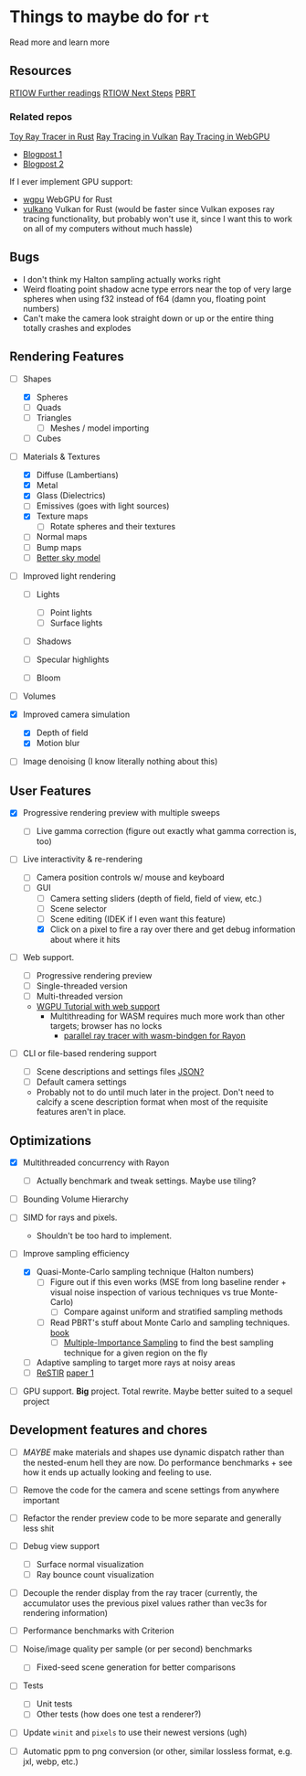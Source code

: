 # Things to maybe do for `rt`

Read more and learn more

## Resources

[RTIOW Further readings](https://github.com/RayTracing/raytracing.github.io/wiki/Further-Readings)
[RTIOW Next Steps](https://github.com/RayTracing/raytracing.github.io/wiki/Aggregation-of-Possible-Next-Steps)
[PBRT](https://pbr-book.org/4ed/Monte_Carlo_Integration)

### Related repos

[Toy Ray Tracer in Rust](https://github.com/Twinklebear/tray_rust/blob/master/src/film/filter/mitchell_netravali.rs)
[Ray Tracing in Vulkan](https://github.com/GPSnoopy/RayTracingInVulkan)
[Ray Tracing in WebGPU](https://github.com/Nelarius/weekend-raytracer-wgpu?tab=readme-ov-file)

- [Blogpost 1](https://nelari.us/post/weekend_raytracing_with_wgpu_1/)
- [Blogpost 2](https://nelari.us/post/weekend_raytracing_with_wgpu_2/)

If I ever implement GPU support:

- [wgpu](https://github.com/gfx-rs/wgpu) WebGPU for Rust
- [vulkano](https://github.com/vulkano-rs/vulkano) Vulkan for Rust (would be faster since Vulkan exposes ray tracing functionality, but probably won't use it, since I want this to work on all of my computers without much hassle)

## Bugs

- I don't think my Halton sampling actually works right
- Weird floating point shadow acne type errors near the top of very large spheres when using f32 instead of f64 (damn you, floating point numbers)
- Can't make the camera look straight down or up or the entire thing totally crashes and explodes

## Rendering Features

- [ ] Shapes

  - [x] Spheres
  - [ ] Quads
  - [ ] Triangles
    - [ ] Meshes / model importing
  - [ ] Cubes

- [ ] Materials & Textures

  - [x] Diffuse (Lambertians)
  - [x] Metal
  - [x] Glass (Dielectrics)
  - [ ] Emissives (goes with light sources)
  - [x] Texture maps
    - [ ] Rotate spheres and their textures
  - [ ] Normal maps
  - [ ] Bump maps
  - [ ] [Better sky model](https://nelari.us/post/weekend_raytracing_with_wgpu_2/)

- [ ] Improved light rendering

  - [ ] Lights

    - [ ] Point lights
    - [ ] Surface lights

  - [ ] Shadows
  - [ ] Specular highlights
  - [ ] Bloom

- [ ] Volumes

- [x] Improved camera simulation

  - [x] Depth of field
  - [x] Motion blur

- [ ] Image denoising (I know literally nothing about this)

## User Features

- [x] Progressive rendering preview with multiple sweeps

  - [ ] Live gamma correction (figure out exactly what gamma correction is, too)

- [ ] Live interactivity & re-rendering

  - [ ] Camera position controls w/ mouse and keyboard
  - [ ] GUI
    - [ ] Camera setting sliders (depth of field, field of view, etc.)
    - [ ] Scene selector
    - [ ] Scene editing (IDEK if I even want this feature)
    - [x] Click on a pixel to fire a ray over there and get debug information about where it hits

- [ ] Web support.

  - [ ] Progressive rendering preview
  - [ ] Single-threaded version
  - [ ] Multi-threaded version
  - [WGPU Tutorial with web support](https://sotrh.github.io/learn-wgpu/beginner/tutorial1-window/#the-code)
    - Multithreading for WASM requires much more work than other targets; browser has no locks
      - [parallel ray tracer with wasm-bindgen for Rayon](https://rustwasm.github.io/docs/wasm-bindgen/examples/raytrace.html)

- [ ] CLI or file-based rendering support
  - [ ] Scene descriptions and settings files [JSON?](https://blog.singleton.io/posts/2022-01-02-raytracing-with-rust/#read-scene-data-from-json-file)
  - [ ] Default camera settings
  - Probably not to do until much later in the project. Don't need to calcify a scene description format when most of the requisite features aren't in place.

## Optimizations

- [x] Multithreaded concurrency with Rayon

  - [ ] Actually benchmark and tweak settings. Maybe use tiling?

- [ ] Bounding Volume Hierarchy

- [ ] SIMD for rays and pixels.

  - Shouldn't be too hard to implement.

- [ ] Improve sampling efficiency

  - [x] Quasi-Monte-Carlo sampling technique (Halton numbers)
    - [ ] Figure out if this even works (MSE from long baseline render + visual noise inspection of various techniques vs true Monte-Carlo)
      - [ ] Compare against uniform and stratified sampling methods
    - [ ] Read PBRT's stuff about Monte Carlo and sampling techniques. [book](https://pbr-book.org/4ed/Monte_Carlo_Integration/Improving_Efficiency)
      - [ ] [Multiple-Importance Sampling](https://pbr-book.org/4ed/Monte_Carlo_Integration/Improving_Efficiency#MultipleImportanceSampling) to find the best sampling technique for a given region on the fly
  - [ ] Adaptive sampling to target more rays at noisy areas
  - [ ] [ReSTIR](https://www.youtube.com/watch?v=gsZiJeaMO48) [paper 1](https://d1qx31qr3h6wln.cloudfront.net/publications/ReSTIR%20GI.pdf)

- [ ] GPU support. **Big** project. Total rewrite. Maybe better suited to a sequel project

## Development features and chores

- [ ] _MAYBE_ make materials and shapes use dynamic dispatch rather than the nested-enum hell they are now. Do performance benchmarks + see how it ends up actually looking and feeling to use.

- [ ] Remove the code for the camera and scene settings from anywhere important

- [ ] Refactor the render preview code to be more separate and generally less shit

- [ ] Debug view support

  - [ ] Surface normal visualization
  - [ ] Ray bounce count visualization

- [ ] Decouple the render display from the ray tracer (currently, the accumulator uses the previous pixel values rather than vec3s for rendering information)

- [ ] Performance benchmarks with Criterion

- [ ] Noise/image quality per sample (or per second) benchmarks

  - [ ] Fixed-seed scene generation for better comparisons

- [ ] Tests

  - [ ] Unit tests
  - [ ] Other tests (how does one test a renderer?)

- [ ] Update `winit` and `pixels` to use their newest versions (ugh)

- [ ] Automatic ppm to png conversion (or other, similar lossless format, e.g. jxl, webp, etc.)
